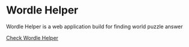 # Wordle Helper
Wordle Helper is a web application build for finding world puzzle answer

[Check Wordle Helper](https://vineethtrv.github.io/wordle-helper/)

